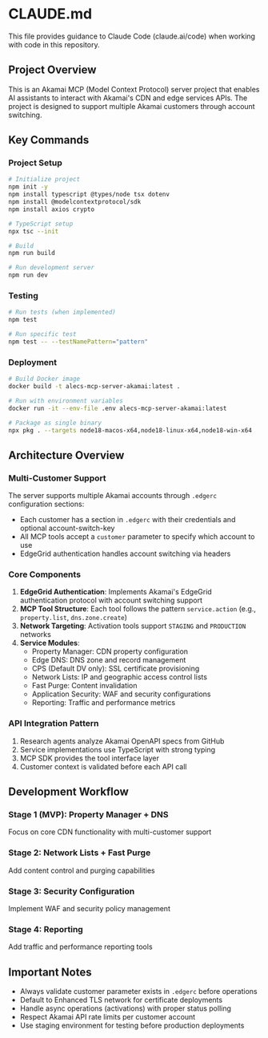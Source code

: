 # CLAUDE.md

This file provides guidance to Claude Code (claude.ai/code) when working with code in this repository.

## Project Overview

This is an Akamai MCP (Model Context Protocol) server project that enables AI assistants to interact with Akamai's CDN and edge services APIs. The project is designed to support multiple Akamai customers through account switching.

## Key Commands

### Project Setup
```bash
# Initialize project
npm init -y
npm install typescript @types/node tsx dotenv
npm install @modelcontextprotocol/sdk
npm install axios crypto

# TypeScript setup
npx tsc --init

# Build
npm run build

# Run development server
npm run dev
```

### Testing
```bash
# Run tests (when implemented)
npm test

# Run specific test
npm test -- --testNamePattern="pattern"
```

### Deployment
```bash
# Build Docker image
docker build -t alecs-mcp-server-akamai:latest .

# Run with environment variables
docker run -it --env-file .env alecs-mcp-server-akamai:latest

# Package as single binary
npx pkg . --targets node18-macos-x64,node18-linux-x64,node18-win-x64
```

## Architecture Overview

### Multi-Customer Support
The server supports multiple Akamai accounts through `.edgerc` configuration sections:
- Each customer has a section in `.edgerc` with their credentials and optional account-switch-key
- All MCP tools accept a `customer` parameter to specify which account to use
- EdgeGrid authentication handles account switching via headers

### Core Components

1. **EdgeGrid Authentication**: Implements Akamai's EdgeGrid authentication protocol with account switching support
2. **MCP Tool Structure**: Each tool follows the pattern `service.action` (e.g., `property.list`, `dns.zone.create`)
3. **Network Targeting**: Activation tools support `STAGING` and `PRODUCTION` networks
4. **Service Modules**:
   - Property Manager: CDN property configuration
   - Edge DNS: DNS zone and record management
   - CPS (Default DV only): SSL certificate provisioning
   - Network Lists: IP and geographic access control lists
   - Fast Purge: Content invalidation
   - Application Security: WAF and security configurations
   - Reporting: Traffic and performance metrics

### API Integration Pattern
1. Research agents analyze Akamai OpenAPI specs from GitHub
2. Service implementations use TypeScript with strong typing
3. MCP SDK provides the tool interface layer
4. Customer context is validated before each API call

## Development Workflow

### Stage 1 (MVP): Property Manager + DNS
Focus on core CDN functionality with multi-customer support

### Stage 2: Network Lists + Fast Purge
Add content control and purging capabilities

### Stage 3: Security Configuration
Implement WAF and security policy management

### Stage 4: Reporting
Add traffic and performance reporting tools

## Important Notes

- Always validate customer parameter exists in `.edgerc` before operations
- Default to Enhanced TLS network for certificate deployments
- Handle async operations (activations) with proper status polling
- Respect Akamai API rate limits per customer account
- Use staging environment for testing before production deployments